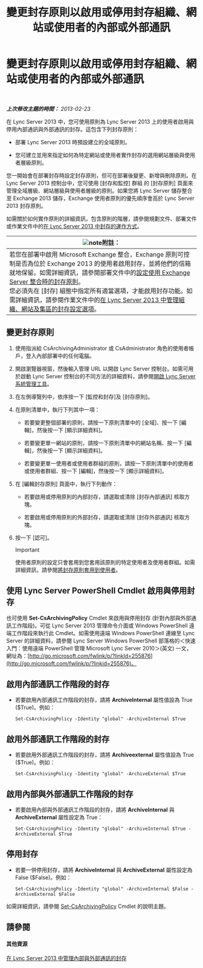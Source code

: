﻿---
title: 變更封存原則以啟用或停用封存組織、網站或使用者的內部或外部通訊
TOCTitle: 變更封存原則以啟用或停用封存組織、網站或使用者的內部或外部通訊
ms:assetid: b85dc3fb-8ebd-4e3c-ac90-fc79270ac867
ms:mtpsurl: https://technet.microsoft.com/zh-tw/library/Gg182576(v=OCS.15)
ms:contentKeyID: 49292112
ms.date: 08/10/2015
mtps_version: v=OCS.15
ms.translationtype: HT
---

# 變更封存原則以啟用或停用封存組織、網站或使用者的內部或外部通訊

 

_**上次修改主題的時間：** 2013-02-23_

在 Lync Server 2013 中，您可使用原則為 Lync Server 2013 上的使用者啟用與停用內部通訊與外部通訊的封存。這包含下列封存原則：

  - 部署 Lync Server 2013 時預設建立的全域原則。

  - 您可建立並用來指定如何為特定網站或使用者實作封存的選用網站層級與使用者層級原則。

您一開始會在部署封存時設定封存原則，但可在部署後變更、新增與刪除原則。在 Lync Server 2013 控制台中，您可使用 \[封存和監控\] 群組 的 \[封存原則\] 頁面來管理全域層級、網站層級與使用者層級的原則。如果您將 Lync Server 儲存整合至 Exchange 2013 儲存，Exchange 使用者原則的優先順序會高於 Lync Server 2013 封存原則。

如需關於如何實作原則的詳細資訊，包含原則的階層，請參閱規劃文件、部署文件或作業文件中的[在 Lync Server 2013 中封存的運作方式](lync-server-2013-how-archiving-works.md)。

<table>
<thead>
<tr class="header">
<th><img src="images/Gg398811.note(OCS.15).gif" title="note" alt="note" />附註：</th>
</tr>
</thead>
<tbody>
<tr class="odd">
<td>若您在部署中啟用 Microsoft Exchange 整合，Exchange 原則可控制是否為位於 Exchange 2013 的使用者啟用封存，並將他們的信箱就地保留。如需詳細資訊，請參閱部署文件中的<a href="lync-server-2013-setting-up-policies-for-archiving-when-using-exchange-server-integration.md">設定使用 Exchange Server 整合時的封存原則</a>。<br />
您必須先在 [封存] 組態中指定所有適當選項，才能啟用封存功能。如需詳細資訊，請參閱作業文件中的<a href="lync-server-2013-managing-archiving-configuration-options-for-your-organization-sites-and-pools.md">在 Lync Server 2013 中管理組織、網站及集區的封存設定選項</a>。</td>
</tr>
</tbody>
</table>


## 變更封存原則

1.  使用指派給 CsArchivingAdministrator 或 CsAdministrator 角色的使用者帳戶，登入內部部署中的任何電腦。

2.  開啟瀏覽器視窗，然後輸入管理 URL 以開啟 Lync Server 控制台。如需可用於啟動 Lync Server 控制台的不同方法的詳細資料，請參閱[開啟 Lync Server 系統管理工具](lync-server-2013-open-lync-server-administrative-tools.md)。

3.  在左側導覽列中，依序按一下 \[監控和封存\]及 \[封存原則\]。

4.  在原則清單中，執行下列其中一項：
    
      - 若要變更整個部署的原則，請按一下原則清單中的 \[全域\]、按一下 \[編輯\]，然後按一下 \[顯示詳細資料\]。
    
      - 若要變更單一網站的原則，請按一下原則清單中的網站名稱、按一下 \[編輯\]，然後按一下 \[顯示詳細資料\]。
    
      - 若要變更單一使用者或使用者群組的原則，請按一下原則清單中的使用者或使用者群組、按一下 \[編輯\]，然後按一下 \[顯示詳細資料\]。

5.  在 \[編輯封存原則\] 頁面中，執行下列動作：
    
      - 若要啟用或停用原則的內部封存，請選取或清除 \[封存內部通訊\] 核取方塊。
    
      - 若要啟用或停用原則的外部封存，請選取或清除 \[封存外部通訊\] 核取方塊。

6.  按一下 \[認可\]。
    
    > [!IMPORTANT]  
    > 使用者原則的設定只會套用到您套用該原則的特定使用者及使用者群組。如需詳細資訊，請參閱<a href="lync-server-2013-applying-an-archiving-policy-to-users.md">將封存原則套用到使用者</a>。
    


## 使用 Lync Server PowerShell Cmdlet 啟用與停用封存

也可使用 **Set-CsArchivingPolicy** Cmdlet 來啟用與停用封存 (針對內部與外部通訊工作階段)。可從 Lync Server 2013 管理命令介面或 Windows PowerShell 遠端工作階段來執行此 Cmdlet。如需使用遠端 Windows PowerShell 連線至 Lync Server 的詳細資料，請參閱 Lync Server Windows PowerShell 部落格的＜快速入門：使用遠端 PowerShell 管理 Microsoft Lync Server 2010＞(英文) 一文，網址為：[http://go.microsoft.com/fwlink/p/?linkId=255876](http://go.microsoft.com/fwlink/p/?linkid=255876)。

## 啟用內部通訊工作階段的封存

  - 若要啟用內部通訊工作階段的封存，請將 **ArchiveInternal** 屬性值設為 True ($True)。例如：
    
        Set-CsArchivingPolicy -Identity "global" -ArchiveInternal $True

## 啟用外部通訊工作階段的封存

  - 若要啟用外部通訊工作階段的封存，請將 **Archiveexternal** 屬性值設為 True ($True)。例如：
    
        Set-CsArchivingPolicy -Identity "global" -ArchiveExternal $True

## 啟用內部與外部通訊工作階段的封存

  - 若要啟用內部與外部通訊工作階段的封存，請將 **ArchiveInternal** 與 **ArchiveExternal** 屬性設定為 True：
    
        Set-CsArchivingPolicy -Identity "global" -ArchiveInternal $True -ArchiveExternal $True

## 停用封存

  - 若要一併停用封存，請將 **ArchiveInternal** 與 **ArchiveExternal** 屬性設定為 False ($False)。例如：
    
        Set-CsArchivingPolicy -Identity "global" -ArchiveInternal $False -ArchiveExternal $False

如需詳細資訊，請參閱 [Set-CsArchivingPolicy](https://docs.microsoft.com/en-us/powershell/module/skype/Set-CsArchivingPolicy) Cmdlet 的說明主題。

## 請參閱

#### 其他資源

[在 Lync Server 2013 中管理內部與外部通訊的封存](lync-server-2013-managing-the-archiving-of-internal-and-external-communications.md)


